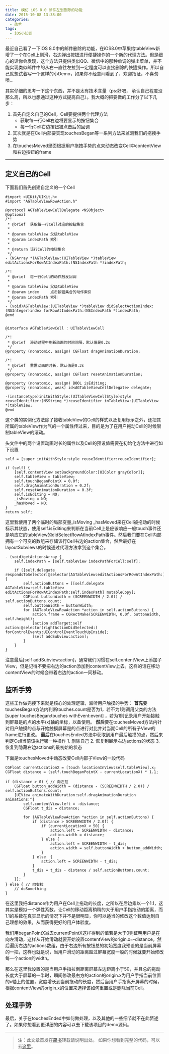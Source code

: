 ```yaml
---
title: 模仿 iOS 8.0 邮件左划删除的功能
date: 2015-10-08 13:38:00
categories:
  - 技术
tags: 
  - iOS小知识
---
```

最近自己看了一下iOS 8.0中的邮件删除的功能，在iOS8.0中苹果给tableView新增了一个在Cell上侧滑，右边弹出按钮进行便捷操作的一个新的代理方法。但是细心的话你会发现，这个方法只提供类似QQ、微信中的那种单调的弹出菜单，并不能实现类似邮件中的从右一直往左拉到一定程度可以直接删除的快捷操作。所以自己就想试着写一个这样的小Demo，如果你不经意间看到了，欢迎指证，不喜勿喷...

其实仔细的思考一下这个东西，并不是太有技术含量（ps:好吧， 承认自己程度没那么高，所以也想通过这种方式提高自己）。我大概的把要做的工作分了以下几步：

1. 首先自定义自己的Cell，Cell要提供两个代理方法
   * 获取每一行Cell右边将要显示的按钮集合
   * 每一行Cell右边按钮被点击后的回调
2. 其次就是在Cell内部要实现touchesBegan等一系列方法来监测我们的拖拽手势
3. 在touchesMoved里面根据用户拖拽手势的点来动态改变Cell中contentView和右边按钮的frame

---

## 定义自己的Cell

下面我们首先创建自定义的一个Cell

```objc
#import <UIKit/UIKit.h>
#import "AGTableViewRowAction.h"

@protocol AGTableViewCellDelegate <NSObject>
@optional
/*!
 * @brief  获取每一行Cell对应的按钮集合
 *
 * @param tableView 父级tableView
 * @param indexPath 索引
 *
 * @return 该行Cell的按钮集合
 */
- (NSArray *)AGTableView:(UITableView *)tableView editActionsForRowAtIndexPath:(NSIndexPath *)indexPath;

/*!
 * @brief  每一行Cell的动作触发回调
 *
 * @param tableView 父级tableView
 * @param index     点击按钮集合的动作索引
 * @param indexPath 索引
 */
- (void)AGTableView:(UITableView *)tableView didSelectActionIndex:(NSInteger)index forRowAtIndexPath:(NSIndexPath *)indexPath;
@end


@interface AGTableViewCell : UITableViewCell

/*!
 * @brief  滑动过程中刷新动画的时间间隔，默认值是0.2s
 */
@property (nonatomic, assign) CGFloat dragAnimationDuration;

/*!
 * @brief  重置动画的时长，默认值是0.3s
 */
@property (nonatomic, assign) CGFloat resetAnimationDuration;

@property (nonatomic, assign) BOOL isEditing;
@property (nonatomic, weak) id<AGTableViewCellDelegate> delegate;

-(instancetype)initWithStyle:(UITableViewCellStyle)style reuseIdentifier:(NSString *)reuseIdentifier inTableView:(UITableView *)tableView;
@end
```

这个类的实例化方法除了接收tableView的Cell的样式以及复用标示之外，还把其所属的tableView作为气的一个属性传过来，目的是为了在用户拖动Cell的时候限制tableView的滚动。

头文件中的两个设置动画时长的属性以及Cell的预设值需要在初始化方法中进行如下设置

```objc
self = [super initWithStyle:style reuseIdentifier:reuseIdentifier];

if (self) {
    [self.contentView setBackgroundColor:[UIColor grayColor]];
    self.tableView = tableView;
    self.touchBeganPointX = 0.0f;
    self.dragAnimationDuration = 0.2f;
    self.resetAnimationDuration = 0.3f;
    self.isEditing = NO;
    _isMoving = NO;
    _hasMoved = NO;
}
return self;
```

这里我使用了两个临时的局部变量_isMoving _hasMoved来在Cell被拖动的时候标示其状态，使用self.isEditing来判断在当前Cell上是应该响应一般touch事件还是响应它的tableView的didSelectRowAtIndexPath事件。然后我们要在Cell内部拥有一个可变的数组来存储该行Cell右边的action集合，然后最好在layoutSubviews的时候通过代理方法拿到这个集合。

```objc
- (void)getActionsArray {
    self.indexPath = [self.tableView indexPathForCell:self];

    if ([self.delegate respondsToSelector:@selector(AGTableView:editActionsForRowAtIndexPath:)]) {
        self.actionButtons = [[self.delegate AGTableView:self.tableView editActionsForRowAtIndexPath:self.indexPath] mutableCopy];
        CGFloat buttonWidth = (SCREENWIDTH / 2.0f) / self.actionButtons.count;
        self.buttonWidth = buttonWidth;
        for (AGTableViewRowAction *action in self.actionButtons) {
            action.frame = CGRectMake(SCREENWIDTH, 0.0f, buttonWidth, self.height);
            [action addTarget:self action:@selector(rightActionDidSelected:) forControlEvents:UIControlEventTouchUpInside];
            [self addSubview:action];
        }
    }
}
```

注意最后[self addSubview:action]，通常我们习惯在self.contentView上添加子View，但是记得不要把右边的action添加到contentView上去。这样的话在移动contentView的时候会带着右边的action一同移动。

## 监听手势

这些工作做完接下来就是核心的处理逻辑，监听用户触摸的手势：
  **首先**要touchesBegan方法内判断touches.count是否为1，若不为1则调用父类的方法 [super touchesBegan:touches withEvent:event] ，若为1则记录用户开始接触到屏幕是的点的水平(x)轴的坐标，以备使用。
  **然后**要在touchesMoved方法内针对用户触摸的点与开始触摸屏幕是的点进行对比并对当期Cell的所有子View的frame进行更改。
  **最后**在touchesEnded方法中获取到用户最后触摸的点，然后来判定Cell当前该执行哪一种操作
    1. 删除自己
    2. 恢复到展示右边actions的状态
    3. 恢复到隐藏右边actions的最初始的状态

下面是touchesMoved中动态改变Cell内部子View的一段代码

```objc
CGFloat currentLocationX = [touch locationInView:self.tableView].x;
CGFloat distance = (self.touchBeganPointX - currentLocationX) * 1.1;

if (distance > 0) { // 向左拉
    CGFloat button_addWidth = (distance - (SCREENWIDTH / 2.0)) / self.actionButtons.count;
    [UIView animateWithDuration:self.dragAnimationDuration animations:^{
        self.contentView.left = -distance;
        CGFloat t_dis = distance;

        for (AGTableViewRowAction *action in self.actionButtons) {
            if (distance > SCREENWIDTH / 2.0f) {
                if (currentLocationX < 50) {
                    action.left = SCREENWIDTH - distance;
                    action.width = distance;
                } else {
                    action.left = SCREENWIDTH - t_dis;
                    action.width = self.buttonWidth + button_addWidth;
                }
            } else  {
                action.left = SCREENWIDTH - t_dis;
            }
            t_dis = t_dis - distance / self.actionButtons.count;
        }
    }];
} else { // 向右拉
    // doSomething
}
```

在这里我把distance作为用户在Cell上拖动的长度，之所以在后边乘以一个1.1，这其实是模拟一个弹性系数，让Cell的移动距离稍稍的大于用户手指拖动的距离，而1.1的系数在真实显示的情况下并不是很明显，你可以适当的修改这个数值达到自己理想的效果，从而获得更好的用户体验度。

我们用beganPointX减去currentPointX这样得到的值若是大于0则证明用户是在向左滑动，这样从开始滑动就要开始设置contentView的origin.x=-distance。然后遍历右边的actions数组，由于右边所有按钮总的初始宽度我预设的是当前屏幕的一把，这样也就是说，当用户滑动的距离超过屏幕宽度一般的时候就要开始修改每一个action的width。

那么在这里我设置的是当用户手指拉倒距离屏幕左边距离小于50，并且总的拖动长度大于屏幕的一半时，瞬间修改最右方的action的origin.x为用户手指当前位置的x轴上的位置，宽度增长到当前拖动的长度，然后当用户手指离开屏幕的时候，根据contentView的origin.x的位置来选择该如何重置或是删除当前Cell。

## 处理手势

最后，关于在touchesEnded中如何做处理，以及其他的一些细节就不在此赘述了。如果你想看到更详细的内容可以去下载该项目的demo源码。

---
>注：此文章首发在[简书](http://www.jianshu.com)转载请说明出处。
如果你想看到完整的代码，可以去[这里](https://github.com/Agenric/AGTableViewCell)。